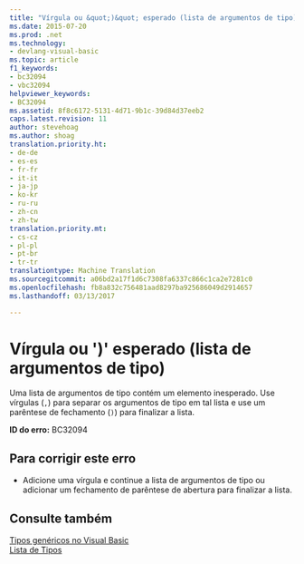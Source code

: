 ```yaml
---
title: "Vírgula ou &quot;)&quot; esperado (lista de argumentos de tipo) | Documentos do Microsoft"
ms.date: 2015-07-20
ms.prod: .net
ms.technology:
- devlang-visual-basic
ms.topic: article
f1_keywords:
- bc32094
- vbc32094
helpviewer_keywords:
- BC32094
ms.assetid: 8f8c6172-5131-4d71-9b1c-39d84d37eeb2
caps.latest.revision: 11
author: stevehoag
ms.author: shoag
translation.priority.ht:
- de-de
- es-es
- fr-fr
- it-it
- ja-jp
- ko-kr
- ru-ru
- zh-cn
- zh-tw
translation.priority.mt:
- cs-cz
- pl-pl
- pt-br
- tr-tr
translationtype: Machine Translation
ms.sourcegitcommit: a06bd2a17f1d6c7308fa6337c866c1ca2e7281c0
ms.openlocfilehash: fb8a832c756481aad8297ba925686049d2914657
ms.lasthandoff: 03/13/2017

---
```

# <a name="comma-or-3939-expected-type-argument-list"></a>Vírgula ou ')' esperado (lista de argumentos de tipo)
Uma lista de argumentos de tipo contém um elemento inesperado. Use vírgulas (`,`) para separar os argumentos de tipo em tal lista e use um parêntese de fechamento (`)`) para finalizar a lista.  
  
 **ID do erro:** BC32094  
  
## <a name="to-correct-this-error"></a>Para corrigir este erro  
  
-   Adicione uma vírgula e continue a lista de argumentos de tipo ou adicionar um fechamento de parêntese de abertura para finalizar a lista.  
  
## <a name="see-also"></a>Consulte também  
 [Tipos genéricos no Visual Basic](../../visual-basic/programming-guide/language-features/data-types/generic-types.md)   
 [Lista de Tipos](../../visual-basic/language-reference/statements/type-list.md)
